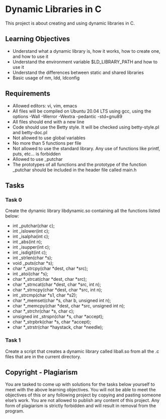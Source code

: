 # Dynamic Libraries in C

This project is about creating and using dynamic libraries in C.

## Learning Objectives

- Understand what a dynamic library is, how it works, how to create one, and how to use it
- Understand the environment variable $LD_LIBRARY_PATH and how to use it
- Understand the differences between static and shared libraries
- Basic usage of nm, ldd, ldconfig

## Requirements

- Allowed editors: vi, vim, emacs
- All files will be compiled on Ubuntu 20.04 LTS using gcc, using the options -Wall -Werror -Wextra -pedantic -std=gnu89
- All files should end with a new line
- Code should use the Betty style. It will be checked using betty-style.pl and betty-doc.pl
- Not allowed to use global variables
- No more than 5 functions per file
- Not allowed to use the standard library. Any use of functions like printf, puts, etc… is forbidden
- Allowed to use _putchar
- The prototypes of all functions and the prototype of the function _putchar should be included in the header file called main.h

## Tasks

### Task 0

Create the dynamic library libdynamic.so containing all the functions listed below:

- int _putchar(char c);
- int _islower(int c);
- int _isalpha(int c);
- int _abs(int n);
- int _isupper(int c);
- int _isdigit(int c);
- int _strlen(char *s);
- void _puts(char *s);
- char *_strcpy(char *dest, char *src);
- int _atoi(char *s);
- char *_strcat(char *dest, char *src);
- char *_strncat(char *dest, char *src, int n);
- char *_strncpy(char *dest, char *src, int n);
- int _strcmp(char *s1, char *s2);
- char *_memset(char *s, char b, unsigned int n);
- char *_memcpy(char *dest, char *src, unsigned int n);
- char *_strchr(char *s, char c);
- unsigned int _strspn(char *s, char *accept);
- char *_strpbrk(char *s, char *accept);
- char *_strstr(char *haystack, char *needle);

### Task 1

Create a script that creates a dynamic library called liball.so from all the .c files that are in the current directory.

## Copyright - Plagiarism

You are tasked to come up with solutions for the tasks below yourself to meet with the above learning objectives.
You will not be able to meet the objectives of this or any following project by copying and pasting someone else’s work.
You are not allowed to publish any content of this project.
Any form of plagiarism is strictly forbidden and will result in removal from the program.